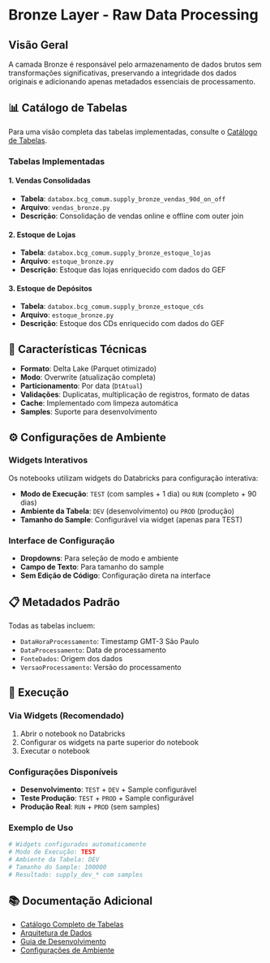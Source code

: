 # Bronze Layer - Raw Data Processing

## Visão Geral

A camada Bronze é responsável pelo armazenamento de dados brutos sem transformações significativas, preservando a integridade dos dados originais e adicionando apenas metadados essenciais de processamento.

## 📊 Catálogo de Tabelas

Para uma visão completa das tabelas implementadas, consulte o [Catálogo de Tabelas](../CATALOGO_TABELAS.md).

### Tabelas Implementadas

#### 1. **Vendas Consolidadas**
- **Tabela**: `databox.bcg_comum.supply_bronze_vendas_90d_on_off`
- **Arquivo**: `vendas_bronze.py`
- **Descrição**: Consolidação de vendas online e offline com outer join

#### 2. **Estoque de Lojas**
- **Tabela**: `databox.bcg_comum.supply_bronze_estoque_lojas`
- **Arquivo**: `estoque_bronze.py`
- **Descrição**: Estoque das lojas enriquecido com dados do GEF

#### 3. **Estoque de Depósitos**
- **Tabela**: `databox.bcg_comum.supply_bronze_estoque_cds`
- **Arquivo**: `estoque_bronze.py`
- **Descrição**: Estoque dos CDs enriquecido com dados do GEF

## 🔧 Características Técnicas

- **Formato**: Delta Lake (Parquet otimizado)
- **Modo**: Overwrite (atualização completa)
- **Particionamento**: Por data (`DtAtual`)
- **Validações**: Duplicatas, multiplicação de registros, formato de datas
- **Cache**: Implementado com limpeza automática
- **Samples**: Suporte para desenvolvimento

## ⚙️ Configurações de Ambiente

### Widgets Interativos
Os notebooks utilizam widgets do Databricks para configuração interativa:

- **Modo de Execução**: `TEST` (com samples + 1 dia) ou `RUN` (completo + 90 dias)
- **Ambiente da Tabela**: `DEV` (desenvolvimento) ou `PROD` (produção)
- **Tamanho do Sample**: Configurável via widget (apenas para TEST)

### Interface de Configuração
- **Dropdowns**: Para seleção de modo e ambiente
- **Campo de Texto**: Para tamanho do sample
- **Sem Edição de Código**: Configuração direta na interface

## 📋 Metadados Padrão

Todas as tabelas incluem:
- `DataHoraProcessamento`: Timestamp GMT-3 São Paulo
- `DataProcessamento`: Data de processamento
- `FonteDados`: Origem dos dados
- `VersaoProcessamento`: Versão do processamento

## 🚀 Execução

### Via Widgets (Recomendado)
1. Abrir o notebook no Databricks
2. Configurar os widgets na parte superior do notebook
3. Executar o notebook

### Configurações Disponíveis
- **Desenvolvimento**: `TEST` + `DEV` + Sample configurável
- **Teste Produção**: `TEST` + `PROD` + Sample configurável  
- **Produção Real**: `RUN` + `PROD` (sem samples)

### Exemplo de Uso
```python
# Widgets configurados automaticamente
# Modo de Execução: TEST
# Ambiente da Tabela: DEV
# Tamanho do Sample: 100000
# Resultado: supply_dev_* com samples
```

## 📚 Documentação Adicional

- [Catálogo Completo de Tabelas](../CATALOGO_TABELAS.md)
- [Arquitetura de Dados](../README.md)
- [Guia de Desenvolvimento](../../DEVELOPMENT.md)
- [Configurações de Ambiente](CONFIGURACOES_AMBIENTE.md)
